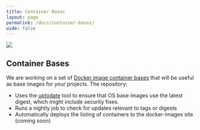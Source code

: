 ```yaml
---
title: Container Bases
layout: page
permalink: /docs/container-bases/
wide: false
---
```


<img src="{{ site.baseurl }}/assets/img/radius-docker.png" class="centered">

## Container Bases

We are working on a set of <a href="https://github.com/rse-radiuss/docker-images" target="_blank">Docker image container bases</a>
that will be useful as base images for your projects. The repository:

 - Uses the <a href="https://vsoch.github.io/uptodate" target="_blank">uptodate</a> tool to ensure that OS base images use the latest digest, which might include security fixes.
 - Runs a nightly job to check for updates relevant to tags or digests
 - Automatically deploys the listing of containers to the docker-images site (coming soon)
